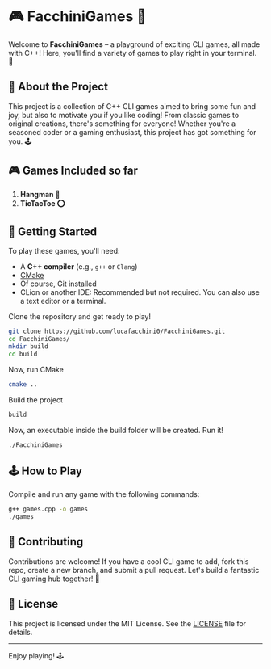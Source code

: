 # 🎮 FacchiniGames 🎲

Welcome to **FacchiniGames** – a playground of exciting CLI games, all made with C++! Here, you'll find a variety of games to play right in your terminal. 🎉

## 🎯 About the Project
This project is a collection of C++ CLI games aimed to bring some fun and joy, but also to motivate you if you like coding! From classic games to original creations, there's something for everyone! Whether you're a seasoned coder or a gaming enthusiast, this project has got something for you. 🕹️

## 🎮 Games Included so far
1. **Hangman 🎩**
2. **TicTacToe ⭕**

## 🚀 Getting Started
To play these games, you'll need:
- A **C++ compiler** (e.g., `g++` or `Clang`)
- [CMake](https://cmake.org/download/)
- Of course, Git installed
- CLion or another IDE: Recommended but not required. You can also use a text editor or a terminal.

Clone the repository and get ready to play!

```bash
git clone https://github.com/lucafacchini0/FacchiniGames.git
cd FacchiniGames/
mkdir build
cd build
```

Now, run CMake
```bash
cmake ..
```

Build the project
```bash
build
```

Now, an executable inside the build folder will be created. Run it!
```bash
./FacchiniGames
```

## 🕹️ How to Play
Compile and run any game with the following commands:

```bash
g++ games.cpp -o games
./games
```

## 🤝 Contributing
Contributions are welcome! If you have a cool CLI game to add, fork this repo, create a new branch, and submit a pull request. Let's build a fantastic CLI gaming hub together! 🌟

## 📜 License
This project is licensed under the MIT License. See the [LICENSE](LICENSE) file for details.

---

Enjoy playing! 🕹️
